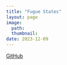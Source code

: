 ```yaml
---
title: "Fugue States"
layout: page
image:
  path: 
  thumbnail: 
date: 2023-12-09
---
```


[GitHub](https://github.com/alexandrotrevino/fugue-states)



